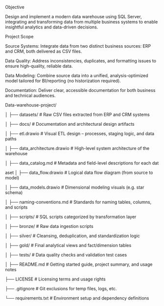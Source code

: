 Objective


Design and implement a modern data warehouse using SQL Server, integrating and transforming data from multiple business systems to enable insightful analytics and data-driven decisions.




Project Scope 


Source Systems: Integrate data from two distinct business sources: ERP and CRM, both delivered as CSV files.



Data Quality: Address inconsistencies, duplicates, and formatting issues to ensure high-quality, reliable data.




Data Modeling: Combine source data into a unified, analysis-optimized model tailored for BI/reporting (no historization required).



Documentation: Deliver clear, accessible documentation for both business and technical audiences.





Data-warehouse-project/


│
├── datasets/                          # Raw CSV files extracted from ERP and CRM systems


│
├── docs/                              # Documentation and architectural design artifacts


│   ├── etl.drawio                    # Visual ETL design – processes, staging logic, and data paths


│   ├── data_architecture.drawio      # High-level system architecture of the warehouse


│   ├── data_catalog.md               # Metadata and field-level descriptions for each dat


aset
│   ├── data_flow.drawio              # Logical data flow diagram (from source to model)


│   ├── data_models.drawio            # Dimensional modeling visuals (e.g. star schema)


│   ├── naming-conventions.md         # Standards for naming tables, columns, and scripts


│
├── scripts/                           # SQL scripts categorized by transformation layer


│   ├── bronze/                        # Raw data ingestion scripts


│   ├── silver/                        # Cleansing, deduplication, and standardization logic



│   ├── gold/                          # Final analytical views and fact/dimension tables



│
├── tests/                             # Data quality checks and validation test cases


│
├── README.md                          # Getting started guide, project summary, and usage notes



├── LICENSE                            # Licensing terms and usage rights



├── .gitignore                         # Git exclusions for temp files, logs, etc.



└── requirements.txt                   # Environment setup and dependency definitions


